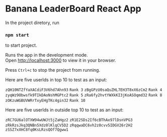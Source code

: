 # Banana LeaderBoard React App

In the project diretory, run

### `npm start`

to start project.

Runs the app in the development mode.\
Open [http://localhost:3000](http://localhost:3000) to view it in your browser.

Press `Ctrl+c` to stop the project from running.

Here are five userIds in top 10 to test as an input:

`zQH10NTZfYaXACdiF3V6hd7Ahn93` `Rank 3`
`zBgGPzU0saQuZHL7EH3T8xX6zCm2` `Rank 4`
`zyqWz9Obwsfk9TIkDAoNshMGPtc2` `Rank 5`
`zRa6fy2hvtYWXkKI3jKoASOqmd32` `Rank 8`
`zOKzuWGBUVWRrTxyEHgTKc4gin32` `Rank 10`

Here are five userIds in outside top 10 to test as an input:

`zRC7GU6alOTXW94wUWJt5jZaHgz2`
`zR1E2SDs2If6cBThAx97lDsnVPG3`
`zRkRzsJkq3QNBn5Xdz0lKlqCV5D2`
`zRqqwaDC6vh2z0cvv5IDGV26r2H2`
`zSSZ7xXHC8fq0KsLRzsQOf7Qgww1`
